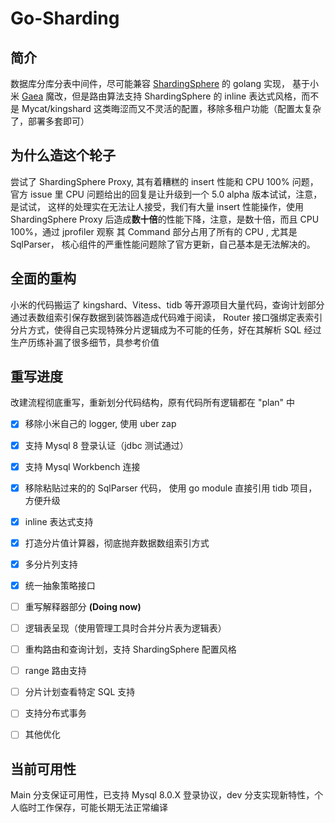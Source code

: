 # Go-Sharding


## 简介
数据库分库分表中间件，尽可能兼容 [ShardingSphere](https://github.com/apache/shardingsphere) 的 golang 实现，
基于小米 [Gaea](https://github.com/XiaoMi/Gaea) 魔改，但是路由算法支持 ShardingSphere 的 inline 表达式风格，而不是 Mycat/kingshard 这类晦涩而又不灵活的配置，移除多租户功能（配置太复杂了，部署多套即可）

## 为什么造这个轮子

尝试了 ShardingSphere Proxy, 其有着糟糕的 insert 性能和 CPU 100% 问题，官方 issue 里 CPU 问题给出的回复是让升级到一个 5.0 alpha 版本试试，注意，是试试，
这样的处理实在无法让人接受，我们有大量 insert 性能操作，使用 ShardingSphere Proxy 后造成**数十倍**的性能下降，注意，是数十倍，而且 CPU 100%，通过 jprofiler 观察
其 Command 部分占用了所有的 CPU , 尤其是 SqlParser， 核心组件的严重性能问题除了官方更新，自己基本是无法解决的。


## 全面的重构

小米的代码搬运了 kingshard、Vitess、tidb 等开源项目大量代码，查询计划部分通过表数组索引保存数据到装饰器造成代码难于阅读，
Router 接口强绑定表索引分片方式，使得自己实现特殊分片逻辑成为不可能的任务，好在其解析 SQL 经过生产历练补漏了很多细节，具参考价值

## 重写进度



改建流程彻底重写，重新划分代码结构，原有代码所有逻辑都在 "plan" 中

- [x] 移除小米自己的 logger, 使用 uber zap
- [x] 支持 Mysql 8 登录认证（jdbc 测试通过）
- [x] 支持 Mysql Workbench 连接
- [x] 移除粘贴过来的的 SqlParser 代码， 使用 go module 直接引用 tidb 项目，方便升级
- [x] inline 表达式支持
- [x] 打造分片值计算器，彻底抛弃数据数组索引方式
- [x] 多分片列支持
- [x] 统一抽象策略接口
- [ ] 重写解释器部分 **(Doing now)**
- [ ] 逻辑表呈现（使用管理工具时合并分片表为逻辑表）
- [ ] 重构路由和查询计划，支持 ShardingSphere 配置风格
- [ ] range 路由支持 
- [ ] 分片计划查看特定 SQL 支持
- [ ] 支持分布式事务
- [ ] 其他优化


## 当前可用性

Main 分支保证可用性，已支持 Mysql 8.0.X 登录协议，dev 分支实现新特性，个人临时工作保存，可能长期无法正常编译
